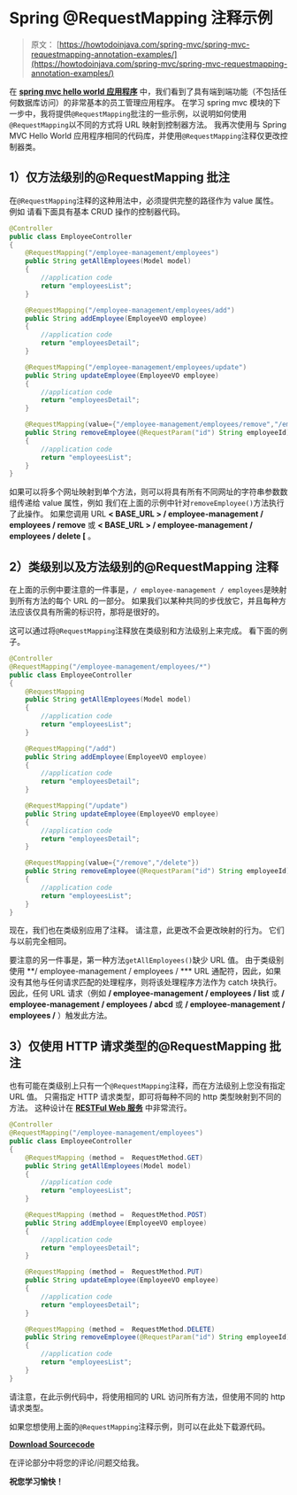# Spring @RequestMapping 注释示例

> 原文： [https://howtodoinjava.com/spring-mvc/spring-mvc-requestmapping-annotation-examples/](https://howtodoinjava.com/spring-mvc/spring-mvc-requestmapping-annotation-examples/)

在 **[spring mvc hello world 应用程序](//howtodoinjava.com/spring/spring-mvc/spring-mvc-hello-world-example/ "Spring MVC Hello World Example")** 中，我们看到了具有端到端功能（不包括任何数据库访问）的非常基本的员工管理应用程序。 在学习 spring mvc 模块的下一步中，我将提供`@RequestMapping`批注的一些示例，以说明如何使用`@RequestMapping`以不同的方式将 URL 映射到控制器方法。 我再次使用与 Spring MVC Hello World 应用程序相同的代码库，并使用`@RequestMapping`注释仅更改控制器类。

## 1）仅方法级别的@RequestMapping 批注

在`@RequestMapping`注释的这种用法中，必须提供完整的路径作为 value 属性。 例如 请看下面具有基本 CRUD 操作的控制器代码。

```java
@Controller
public class EmployeeController 
{
	@RequestMapping("/employee-management/employees")
	public String getAllEmployees(Model model)
	{
		//application code
		return "employeesList";
	}

	@RequestMapping("/employee-management/employees/add")
	public String addEmployee(EmployeeVO employee)
	{
		//application code
		return "employeesDetail";
	}

	@RequestMapping("/employee-management/employees/update")
	public String updateEmployee(EmployeeVO employee)
	{
		//application code
		return "employeesDetail";
	}

	@RequestMapping(value={"/employee-management/employees/remove","/employee-management/employees/delete"})
	public String removeEmployee(@RequestParam("id") String employeeId)
	{
		//application code
		return "employeesList";
	}
}

```

如果可以将多个网址映射到单个方法，则可以将具有所有不同网址的字符串参数数组传递给 value 属性，例如 我们在上面的示例中针对`removeEmployee()`方法执行了此操作。 如果您调用 URL **&lt; BASE_URL &gt; / employee-management / employees / remove** 或 **&lt; BASE_URL &gt; / employee-management / employees / delete [** 。

## 2）类级别以及方法级别的@RequestMapping 注释

在上面的示例中要注意的一件事是，`/ employee-management / employees`是映射到所有方法的每个 URL 的一部分。 如果我们以某种共同的步伐放它，并且每种方法应该仅具有所需的标识符，那将是很好的。

这可以通过将`@RequestMapping`注释放在类级别和方法级别上来完成。 看下面的例子。

```java
@Controller
@RequestMapping("/employee-management/employees/*")
public class EmployeeController 
{
	@RequestMapping
	public String getAllEmployees(Model model)
	{
		//application code
		return "employeesList";
	}

	@RequestMapping("/add")
	public String addEmployee(EmployeeVO employee)
	{
		//application code
		return "employeesDetail";
	}

	@RequestMapping("/update")
	public String updateEmployee(EmployeeVO employee)
	{
		//application code
		return "employeesDetail";
	}

	@RequestMapping(value={"/remove","/delete"})
	public String removeEmployee(@RequestParam("id") String employeeId)
	{
		//application code
		return "employeesList";
	}
}

```

现在，我们也在类级别应用了注释。 请注意，此更改不会更改映射的行为。 它们与以前完全相同。

要注意的另一件事是，第一种方法`getAllEmployees()`缺少 URL 值。 由于类级别使用 **/ employee-management / employees / *** URL 通配符，因此，如果没有其他与任何请求匹配的处理程序，则将该处理程序方法作为 catch 块执行。 因此，任何 URL 请求（例如 **/ employee-management / employees / list** 或 **/ employee-management / employees / abcd** 或 **/ employee-management / employees /** ）触发此方法。

## 3）仅使用 HTTP 请求类型的@RequestMapping 批注

也有可能在类级别上只有一个`@RequestMapping`注释，而在方法级别上您没有指定 URL 值。 只需指定 HTTP 请求类型，即可将每种不同的 http 类型映射到不同的方法。 这种设计在 **[RESTFul Web 服务](//howtodoinjava.com/restful-web-service/ "RESTful Web services Tutorials")** 中非常流行。

```java
@Controller
@RequestMapping("/employee-management/employees")
public class EmployeeController 
{
	@RequestMapping (method =  RequestMethod.GET)
	public String getAllEmployees(Model model)
	{
		//application code
		return "employeesList";
	}

	@RequestMapping (method =  RequestMethod.POST)
	public String addEmployee(EmployeeVO employee)
	{
		//application code
		return "employeesDetail";
	}

	@RequestMapping (method =  RequestMethod.PUT)
	public String updateEmployee(EmployeeVO employee)
	{
		//application code
		return "employeesDetail";
	}

	@RequestMapping (method =  RequestMethod.DELETE)
	public String removeEmployee(@RequestParam("id") String employeeId)
	{
		//application code
		return "employeesList";
	}
}

```

请注意，在此示例代码中，将使用相同的 URL 访问所有方法，但使用不同的 http 请求类型。

如果您想使用上面的`@RequestMapping`注释示例，则可以在此处下载源代码。

[**Download Sourcecode**](https://drive.google.com/file/d/0B7yo2HclmjI4WTk4NzVVenRHS2c/view?usp=sharing "download spring mvc")

在评论部分中将您的评论/问题交给我。

**祝您学习愉快！**